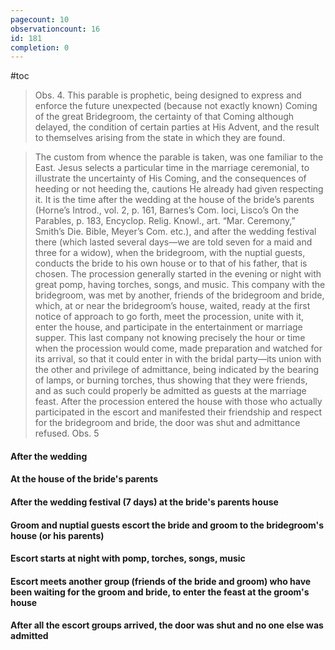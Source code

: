 ```yaml
---
pagecount: 10
observationcount: 16
id: 181
completion: 0
---
```

#toc

>Obs. 4. This parable is prophetic, being designed to express and enforce the future unexpected (because not exactly known) Coming of the great Bridegroom, the certainty of that Coming although delayed, the condition of certain parties at His Advent, and the result to themselves arising from the state in which they are found.

>The custom from whence the parable is taken, was one familiar to the East. Jesus selects a particular time in the marriage ceremonial, to illustrate the uncertainty of His Coming, and the consequences of heeding or not heeding the, cautions He already had given respecting it. It is the time after the wedding at the house of the bride’s parents (Horne’s Introd., vol. 2, p. 161, Barnes’s Com. loci, Lisco’s On the Parables, p. 183, Encyclop. Relig. Knowl., art. “Mar. Ceremony,” Smith’s Die. Bible, Meyer’s Com. etc.), and after the wedding festival there (which lasted several days—we are told seven for a maid and three for a widow), when the bridegroom, with the nuptial guests, conducts the bride to his own house or to that of his father, that is chosen. The procession generally started in the evening or night with great pomp, having torches, songs, and music. This company with the bridegroom, was met by another, friends of the bridegroom and bride, which, at or near the bridegroom’s house, waited, ready at the first notice of approach to go forth, meet the procession, unite with it, enter the house, and participate in the entertainment or marriage supper. This last company not knowing precisely the hour or time when the procession would come, made preparation and watched for its arrival, so that it could enter in with the bridal party—its union with the other and privilege of admittance, being indicated by the bearing of lamps, or burning torches, thus showing that they were friends, and as such could properly be admitted as guests at the marriage feast. After the procession entered the house with those who actually participated in the escort and manifested their friendship and respect for the bridegroom and bride, the door was shut and admittance refused.
>Obs. 5

#### After the wedding
#### At the house of the bride's parents
#### After the wedding festival (7 days) at the bride's parents house
#### Groom and nuptial guests escort the bride and groom to the bridegroom's house (or his parents)
#### Escort starts at night with pomp, torches, songs, music
#### Escort meets another group (friends of the bride and groom) who have been waiting for the groom and bride, to enter the feast at the groom's house
#### After all the escort groups arrived, the door was shut and no one else was admitted


